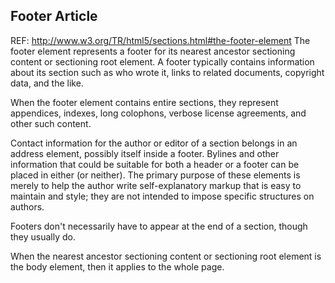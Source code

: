 ## Footer Article

REF: http://www.w3.org/TR/html5/sections.html#the-footer-element
The footer element represents a footer for its nearest ancestor sectioning content or sectioning root element. A footer typically contains information about its section such as who wrote it, links to related documents, copyright data, and the like.

When the footer element contains entire sections, they represent appendices, indexes, long colophons, verbose license agreements, and other such content.

Contact information for the author or editor of a section belongs in an address element, possibly itself inside a footer. Bylines and other information that could be suitable for both a header or a footer can be placed in either (or neither). The primary purpose of these elements is merely to help the author write self-explanatory markup that is easy to maintain and style; they are not intended to impose specific structures on authors.

Footers don't necessarily have to appear at the end of a section, though they usually do.

When the nearest ancestor sectioning content or sectioning root element is the body element, then it applies to the whole page.

